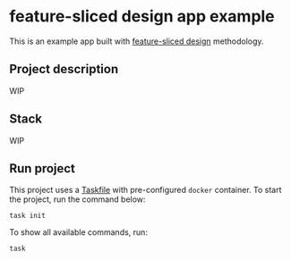 # feature-sliced design app example

This is an example app built with [feature-sliced design](https://feature-sliced.design/) methodology.

## Project description

WIP

## Stack

WIP

## Run project

This project uses a [Taskfile](https://taskfile.dev/) with pre-configured `docker` container. To start the project, run the command below:

```shell
task init
```

To show all available commands, run:

```shell
task
```
